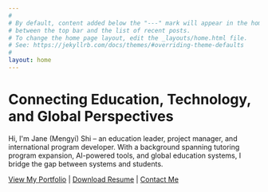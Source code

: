 ```yaml
---
#
# By default, content added below the "---" mark will appear in the home page
# between the top bar and the list of recent posts.
# To change the home page layout, edit the _layouts/home.html file.
# See: https://jekyllrb.com/docs/themes/#overriding-theme-defaults
#
layout: home
---
```


# Connecting Education, Technology, and Global Perspectives

Hi, I'm Jane (Mengyi) Shi – an education leader, project manager, and international program developer. With a background spanning tutoring program expansion, AI-powered tools, and global education systems, I bridge the gap between systems and students.

[View My Portfolio](#projects) | [Download Resume](path/to/resume.pdf) | [Contact Me](#contact)

